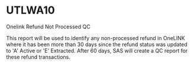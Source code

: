 # UTLWA10
Onelink Refund Not Processed QC

This report will be used to identify any non-processed refund in OneLINK where it has been more than 30 days since the refund status was updated to 'A' Active or 'E' Extracted.  After 60 days, SAS will create a QC report for these refund transactions.
